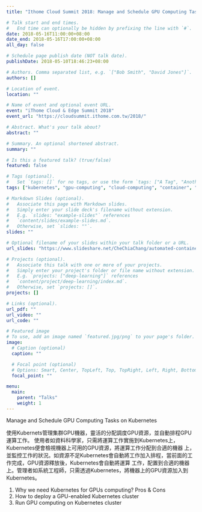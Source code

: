 ```yaml
---
title: "Ithome Cloud Summit 2018: Manage and Schedule GPU Computing Tasks on Kubernetes"

# Talk start and end times.
#   End time can optionally be hidden by prefixing the line with `#`.
date: 2018-05-16T11:00:00+08:00
date_end: 2018-05-16T17:00:00+08:00
all_day: false

# Schedule page publish date (NOT talk date).
publishDate: 2018-05-10T18:46:23+08:00

# Authors. Comma separated list, e.g. `["Bob Smith", "David Jones"]`.
authors: []

# Location of event.
location: ""

# Name of event and optional event URL.
event: "iThome Cloud & Edge Summit 2018"
event_url: "https://cloudsummit.ithome.com.tw/2018/"

# Abstract. What's your talk about?
abstract: ""

# Summary. An optional shortened abstract.
summary: ""

# Is this a featured talk? (true/false)
featured: false

# Tags (optional).
#   Set `tags: []` for no tags, or use the form `tags: ["A Tag", "Another Tag"]` for one or more tags.
tags: ["kubernetes", "gpu-computing", "cloud-computing", "container", "automation"]

# Markdown Slides (optional).
#   Associate this page with Markdown slides.
#   Simply enter your slide deck's filename without extension.
#   E.g. `slides: "example-slides"` references 
#   `content/slides/example-slides.md`.
#   Otherwise, set `slides: ""`.
slides: ""

# Optional filename of your slides within your talk folder or a URL.
url_slides: "https://www.slideshare.net/CheChiaChang/automated-containerdeploymentonkubernetes"

# Projects (optional).
#   Associate this talk with one or more of your projects.
#   Simply enter your project's folder or file name without extension.
#   E.g. `projects: ["deep-learning"]` references 
#   `content/project/deep-learning/index.md`.
#   Otherwise, set `projects: []`.
projects: []

# Links (optional).
url_pdf: ""
url_video: ""
url_code: ""

# Featured image
# To use, add an image named `featured.jpg/png` to your page's folder. 
image:
  # Caption (optional)
  caption: ""

  # Focal point (optional)
  # Options: Smart, Center, TopLeft, Top, TopRight, Left, Right, BottomLeft, Bottom, BottomRight
  focal_point: ""

menu:
  main:
    parent: "Talks"
    weight: 1
---
```


Manage and Schedule GPU Computing Tasks on Kubernetes

使用Kubernets管理集群GPU機器，靈活的分配調度GPU資源，並自動排程GPU運算工作。
使用者如資料科學家，只需將運算工作實施到Kubernetes上，Kubernetes便會檢視機器上可用的GPU資源，將運算工作分配到合適的機器
上，並監控工作的狀況。如資源不足Kubernetes會自動將工作加入排程，當前面的工作完成，GPU資源釋放後，Kubernetes會自動將運算
工作，配置到合適的機器上。管理者如系統工程師，只需透過Kubernetes，將機器上的GPU資源加入到Kubernetes。

1. Why we need Kubernetes for GPUs computing? Pros & Cons
2. How to deploy a GPU-enabled Kubernetes cluster
3. Run GPU computing on Kubernetes cluster
